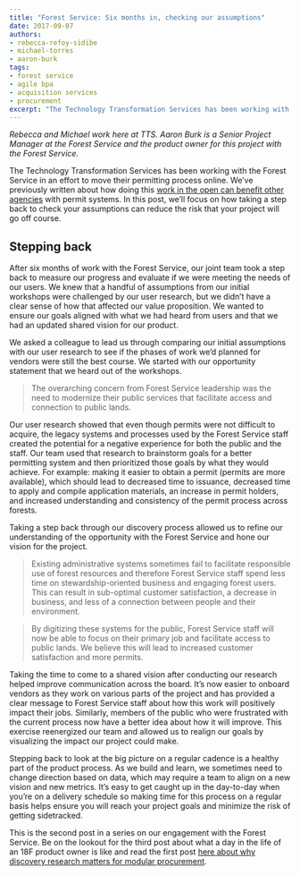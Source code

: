```yaml
---
title: "Forest Service: Six months in, checking our assumptions"
date: 2017-09-07
authors:
- rebecca-refoy-sidibe
- michael-torres
- aaron-burk
tags:
- forest service
- agile bpa
- acquisition services
- procurement
excerpt: "The Technology Transformation Services has been working with the Forest Service in an effort to move their permitting process online. In this post, we’ll focus on how taking a step back to check your assumptions can reduce the risk that your project will go off course."
---
```


_Rebecca and Michael work here at TTS. Aaron Burk is a Senior Project Manager at the Forest Service and the product owner for this project with the Forest Service._

The Technology Transformation Services has been working with the Forest Service in an effort to move their permitting process online. We’ve previously written about how doing this [work in the open can benefit other agencies](https://18f.gsa.gov/2017/03/15/one-agencys-investments-open-source-mean-others-benefit/) with permit systems. In this post, we’ll focus on how taking a step back to check your assumptions can reduce the risk that your project will go off course. 

## Stepping back

After six months of work with the Forest Service, our joint team took a step back to measure our progress and evaluate if we were meeting the needs of our users. We knew that a handful of assumptions from our initial workshops were challenged by our user research, but we didn’t have a clear sense of how that affected our value proposition. We wanted to ensure our goals aligned with what we had heard from users and that we had an updated shared vision for our product. 

We asked a colleague to lead us through comparing our initial assumptions with our user research to see if the phases of work we’d planned for vendors were still the best course. We started with our opportunity statement that we heard out of the workshops. 

> The overarching concern from Forest Service leadership was the need to modernize their public services that facilitate access and connection to public lands. 

Our user research showed that even though permits were not difficult to acquire, the legacy systems and processes used by the Forest Service staff created the potential for a negative experience for both the public and the staff. Our team used that research to brainstorm goals for a better permitting system and then prioritized those goals by what they would achieve. For example: making it easier to obtain a permit (permits are more available), which should lead to decreased time to issuance, decreased time to apply and compile application materials, an increase in permit holders, and increased understanding and consistency of the permit process across forests.

Taking a step back through our discovery process allowed us to refine our understanding of the opportunity with the Forest Service and hone our vision for the project. 

> Existing administrative systems sometimes fail to facilitate responsible use of forest resources and therefore Forest Service staff spend less time on stewardship-oriented business and engaging forest users. This can result in sub-optimal customer satisfaction, a decrease in business, and less of a connection between people and their environment.

> By digitizing these systems for the public, Forest Service staff will now be able to focus on their primary job and facilitate access to public lands. We believe this will lead to increased customer satisfaction and more permits.

Taking the time to come to a shared vision after conducting our research helped improve communication across the board. It’s now easier to onboard vendors as they work on various parts of the project and has provided a clear message to Forest Service staff about how this work will positively impact their jobs. Similarly, members of the public who were frustrated with the current process now have a better idea about how it will improve. This exercise reenergized our team and allowed us to realign our goals by visualizing the impact our project could make. 

Stepping back to look at the big picture on a regular cadence is a healthy part of the product process. As we build and learn, we sometimes need to change direction based on data, which may require a team to align on a new vision and new metrics. It’s easy to get caught up in the day-to-day when you’re on a delivery schedule so making time for this process on a regular basis helps ensure you will reach your project goals and minimize the risk of getting sidetracked.

This is the second post in a series on our engagement with the Forest Service. Be on the lookout for the third post about what a day in the life of an 18F product owner is like and read the first post [here about why discovery research matters for modular procurement](https://18f.gsa.gov/2017/06/22/why-discovery-research-matters-for-modular-procurement/).
